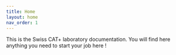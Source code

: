 ```yaml
---
title: Home
layout: home
nav_order: 1
---
```


This is the Swiss CAT+ laboratory documentation. 
You will find here anything you need to start your job here !

